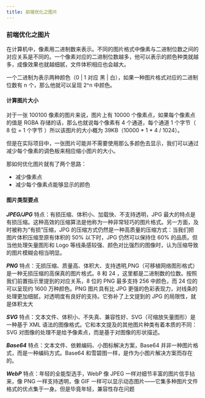 ```yaml
---
title: 前端优化之图片
---
```


### 前端优化之图片
在计算机中，像素用二进制数来表示。不同的图片格式中像素与二进制位数之间的对应关系是不同的。一个像素对应的二进制位数越多，他可以表示的颜色种类就越多，成像效果也就越细腻，文件体积相应也会越大。

一个二进制为表示两种颜色（0 | 1 对应 黑 | 白），如果一种图片格式对应的二进制位数有 n 个，那么他就可以呈现 2^n 中颜色。

#### 计算图片大小

对于一张 100100 像素的图片来说，图片上有 10000 个像素点，如果每个像素点的值是 RGBA 存储的话，那么也就说每个像素有 4 个通道，每个通道 1 个字节（ 8 位 = 1 个字节 ）所以该图片的大小概为 39KB（10000 * 1 * 4 / 1024）。

但是在实际项目中，一张图片可能并不需要使用那么多颜色去显示，我们可以通过减少每个像素的调色板来相应缩小图片的大小。

那如何优化图片就有了两个思路：
- 减少像素点
- 减少每个像素点能够显示的颜色


#### 图片类型要点

***JPEG/JPG*** 特点：有损压缩、体积小、加载快、不支持透明，JPG 最大的特点是有损压缩。这种高效的压缩算法是他称为一种非常轻巧的图片格式。另一方面，及时被称为“有损”压缩，JPG 的压缩方式仍然是一种高质量的压缩方式：当我们把图片体积压缩至原有体积的 50% 以下时，JPG 仍然可以保持住 60% 的品质。但当他处理矢量图形和 Logo 等线条感较强、颜色对比强烈的图像时，认为压缩导致的图片模糊会相当明显。

***PNG*** 特点：无损压缩、质量高、体积大、支持透明,PNG（可移植网络图形格式）是一种无损压缩的高保真的图片格式。8 和 24 ，这里都是二进制数的位数。按照我们前置指示里提到的对应关系，8 位的 PNG 最多支持 256 中颜色，而 24 位的可以呈现约 1600 万种颜色。PNG 图片具有比 JPG 更强的色彩表现力，对线条的处理更加细腻，对透明度有良好的支持。它弥补了上文提到的 JPG 的局限性，就是体积太大

***SVG*** 特点：文本文件、体积小、不失真、兼容性好、SVG（可缩放矢量图形）是一种基于 XML 语法的图像格式。它和本文提及的其他图片种类有着本质的不同：SVG 对图像的处理不是给予像素点，而是基于对图像的形状描述。

***Base64*** 特点：文本文件、依赖编码、小图标解决方案，Base64 并非一种图片格式，而是一种编码方式。Base64 和雪碧图一样，是作为小图片解决方案而存在的。

***WebP*** 特点：年轻的全能型选手，WebP 像 JPEG 一样对细节丰富的图片信手拈来，像 PNG 一样支持透明，像 GIF 一样可以显示动态图片——它集多种图片文件格式的优点集于一身。但是毕竟年轻，兼容性存在问题